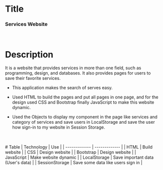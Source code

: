 # Title
### Services Website
<br />

# Description
It is a website that provides services in more than one field, such as programming, design, and databases. It also provides pages for users to save their favorite services.
- This application makes the search of serves easy.

- Used HTML to build the pages and put all pages in one page, and for the design used CSS and Bootstrap finally JavaScript to make this website dynamic.

- Used the Objects to display my component in the page like services and category of services and save users in LocalStorage and save the user how sign-in to my website in Session Storage.
<br />
<br />
# Table
| Technology    | Use |
| ------------- | ------------- |
| HTML             | Build website  |
| CSS              | Design website  |
| Bootstrap        | Design website  |
| JavaScript       | Make website dynamic  |
| LocalStorage     | Save important data (User's data)  |
| SessionStorage   | Save some data like users sign in  |
